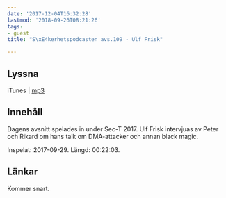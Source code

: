 ```yaml
---
date: '2017-12-04T16:32:28'
lastmod: '2018-09-26T08:21:26'
tags:
- guest
title: "S\xE4kerhetspodcasten avs.109 - Ulf Frisk"

---
```

## Lyssna

iTunes \| [mp3](http://traffic.libsyn.com/sakerhetspodcasten/SEC-T_2017_Ulf_Frisk.mp3)

## Innehåll

Dagens avsnitt spelades in under Sec-T 2017. Ulf Frisk intervjuas av Peter och Rikard
om hans talk om DMA-attacker och annan black magic.

Inspelat: 2017-09-29. Längd: 00:22:03.

## Länkar

Kommer snart.


